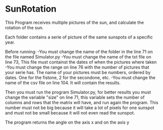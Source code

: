 # SunRotation
This Program receives multiple pictures of the sun, and calculate the rotation of the sun.

Each folder contains a serie of picture of the same sunspots of a specific year. 

Before running:
-You must change the name of the folder in the line 71 on the file named Simulator.py
-You must change the name of the txt file on line 73, This file must containst the dates of when the pictures where taken
-You must change the range on line 76 with the number of pictures that your serie has. The name of your pictures must be numbers, ordered by dates. One for the fistone, 2 for the secondone, etc. 
-You must change the name of the csv file on line 104. It will contain the results. 

Then you must run the program Simulator.py, for better results you must change the variable "size" on line 71, this variable sets the number
of columns and rows that the matrix will have, and run again the program. This number must not be big because it will take a lot of pixels for one sunspot and must not be small because it will not even read the sunspot.

The program returns the angle on the axis x and on the axis y
